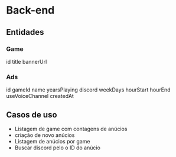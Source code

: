 # Back-end

## Entidades

### Game
   id
   title
   bannerUrl
### Ads
   id
   gameId
   name
   yearsPlaying
   discord
   weekDays
   hourStart
   hourEnd
   useVoiceChannel
   createdAt
## Casos de uso
   - Listagem de game com contagens de anúcios 
   - criação de novo anúcios
   - Listagem de anúcios por game
   - Buscar discord pelo o ID do anúcio
